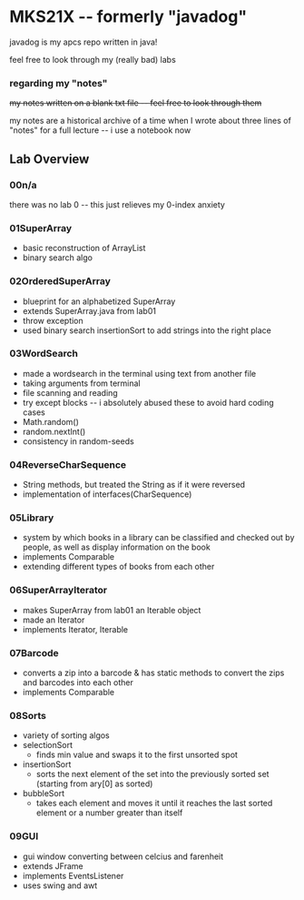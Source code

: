 # MKS21X -- formerly "javadog"
javadog is my apcs repo written in java!

feel free to look through my (really bad) labs


### regarding my "notes"
~~my notes written on a blank txt file -- feel free to look through them~~

my notes are a historical archive of a time when I wrote about three lines of "notes" for a full lecture -- i use a notebook now


## **Lab Overview**

### 00n/a
there was no lab 0 -- this just relieves my 0-index anxiety

### 01SuperArray
* basic reconstruction of ArrayList<String>
* binary search algo

### 02OrderedSuperArray
* blueprint for an alphabetized SuperArray
* extends SuperArray.java from lab01
* throw exception
* used binary search insertionSort to add strings into the right place

### 03WordSearch
* made a wordsearch in the terminal using text from another file
* taking arguments from terminal
* file scanning and reading
* try except blocks -- i absolutely abused these to avoid hard coding cases
* Math.random()
* random.nextInt()
* consistency in random-seeds

### 04ReverseCharSequence
* String methods, but treated the String as if it were reversed
* implementation of interfaces(CharSequence)

### 05Library
* system by which books in a library can be classified and checked out by people, as well as display information on the book
* implements Comparable
* extending different types of books from each other

### 06SuperArrayIterator
* makes SuperArray from lab01 an Iterable object
* made an Iterator
* implements Iterator, Iterable

### 07Barcode
* converts a zip into a barcode & has static methods to convert the zips and barcodes into each other
* implements Comparable

### 08Sorts
* variety of sorting algos
* selectionSort
  * finds min value and swaps it to the first unsorted spot
* insertionSort
  * sorts the next element of the set into the previously sorted set (starting from ary[0] as sorted)
* bubbleSort
  * takes each element and moves it until it reaches the last sorted element or a number greater than itself
### 09GUI
* gui window converting between celcius and farenheit
* extends JFrame
* implements EventsListener
* uses swing and awt

